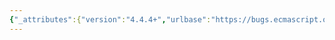```yaml
---
{"_attributes":{"version":"4.4.4+","urlbase":"https://bugs.ecmascript.org/","maintainer":"dherman@mozilla.com"},"bug":{"bug_id":4306,"creation_ts":"2015-04-16 14:52:00 -0700","short_desc":"9.2.6 LookupSupportedLocales","delta_ts":"2015-04-16 20:32:44 -0700","product":"Internationalization - ECMA-402","component":"Specification","version":"Edition 2.0 drafts","rep_platform":"All","op_sys":"All","bug_status":"RESOLVED","resolution":"FIXED","priority":"Normal","bug_severity":"normal","everconfirmed":true,"reporter":{"uid":"andrebargull","name":"André Bargull"},"assigned_to":{"uid":"waldron.rick","name":"Rick Waldron"},"cc":"waldron.rick","long_desc":[{"commentid":14261,"comment_count":0,"who":{"uid":"andrebargull","name":"André Bargull"},"bug_when":"2015-04-16 14:52:27 -0700","thetext":"9.2.6 LookupSupportedLocales (availableLocales, requestedLocales)\n\nStep 1: Unnecessary ToObject call\nStep 1: Typo \"ArrayCreateFromList\" -> \"CreateArrayFromList\"\n\nStep 2: Unnecessary ReturnIfAbrupt, CreateArrayFromList is not fallible\n\nSteps 3-4: Merge steps\n> 3. Let len be ToLength(Get(rLocales, \"length\")).\n\n\nStep 8: LookupSupportedLocales should return a List instead of an Array object, because BestFitSupportedLocales also returns a List. Callers (= SupportedLocales) should perform the List to Array object conversion. \n\nSteps 8-9:\n> 8. Return subset."}]}}
---
```

